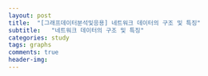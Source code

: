 ```yaml
---
layout: post
title:  "[그래프데이터분석및응용] 네트워크 데이터의 구조 및 특징"
subtitle:   "네트워크 데이터의 구조 및 특징"
categories: study
tags: graphs
comments: true
header-img:
---
```

